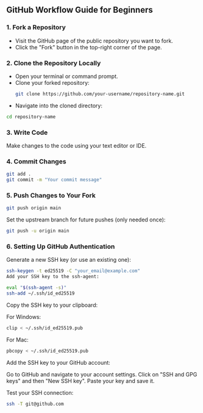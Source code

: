 ## GitHub Workflow Guide for Beginners

### 1. Fork a Repository
- Visit the GitHub page of the public repository you want to fork.
- Click the "Fork" button in the top-right corner of the page.

### 2. Clone the Repository Locally
- Open your terminal or command prompt.
- Clone your forked repository:
  ```bash
  git clone https://github.com/your-username/repository-name.git
- Navigate into the cloned directory:
```bash
cd repository-name
```

### 3. Write Code
Make changes to the code using your text editor or IDE.

### 4. Commit Changes
```bash
git add .
git commit -m "Your commit message"
```

### 5. Push Changes to Your Fork
```bash
git push origin main
```
Set the upstream branch for future pushes (only needed once):
```bash
git push -u origin main
```

### 6. Setting Up GitHub Authentication
Generate a new SSH key (or use an existing one):
```bash
ssh-keygen -t ed25519 -C "your_email@example.com"
Add your SSH key to the ssh-agent:
```
```bash
eval "$(ssh-agent -s)"
ssh-add ~/.ssh/id_ed25519
```
Copy the SSH key to your clipboard:

For Windows:
```bash
clip < ~/.ssh/id_ed25519.pub
```
For Mac:
```bash
pbcopy < ~/.ssh/id_ed25519.pub
```
Add the SSH key to your GitHub account:

Go to GitHub and navigate to your account settings.
Click on "SSH and GPG keys" and then "New SSH key".
Paste your key and save it.

Test your SSH connection:
```bash
ssh -T git@github.com
```
